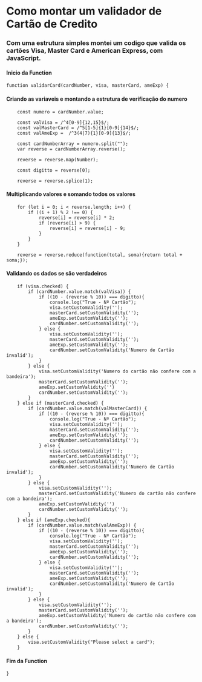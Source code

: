 # Como montar um validador de Cartão de Credito
### Com uma estrutura simples montei um codigo que valida os cartões Visa, Master Card e American Express, com JavaScript.

#### Inicio da Function
    function validarCard(cardNumber, visa, masterCard, ameExp) {

#### Criando as variaveis e montando a estrutura de verificação do numero

        const numero = cardNumber.value;

        const valVisa = /^4[0-9]{12,15}$/;
        const valMasterCard = /^5[1-5]{1}[0-9]{14}$/;
        const valAmeExp =  /^3(4|7){1}[0-9]{13}$/;

        const cardNumberArray = numero.split("");
        var reverse = cardNumberArray.reverse();

        reverse = reverse.map(Number);

        const digitto = reverse[0];

        reverse = reverse.splice(1);

#### Multiplicando valores e somando todos os valores

        for (let i = 0; i < reverse.length; i++) {
            if ((i + 1) % 2 !== 0) {
                reverse[i] = reverse[i] * 2;
                if (reverse[i] > 9) {
                    reverse[i] = reverse[i] - 9;
                }
            }
        }
        
        reverse = reverse.reduce(function(total, soma){return total + soma;});

#### Validando os dados se são verdadeiros

        if (visa.checked) {
            if (cardNumber.value.match(valVisa)) {
                if ((10 - (reverse % 10)) === digitto){
                    console.log("True - Nº Cartão");
                    visa.setCustomValidity('');
                    masterCard.setCustomValidity('');
                    ameExp.setCustomValidity('');
                    cardNumber.setCustomValidity('');
                } else {
                    visa.setCustomValidity('');
                    masterCard.setCustomValidity('');
                    ameExp.setCustomValidity('');
                    cardNumber.setCustomValidity('Numero de Cartão invalid');
                }
            } else {
                visa.setCustomValidity('Numero do cartão não confere com a bandeira');
                masterCard.setCustomValidity('');
                ameExp.setCustomValidity('')
                cardNumber.setCustomValidity('');
            }
        } else if (masterCard.checked) {
            if (cardNumber.value.match(valMasterCard)) {
                if ((10 - (reverse % 10)) === digitto){
                    console.log("True - Nº Cartão");
                    visa.setCustomValidity('');
                    masterCard.setCustomValidity('');
                    ameExp.setCustomValidity('');
                    cardNumber.setCustomValidity('');
                } else {
                    visa.setCustomValidity('');
                    masterCard.setCustomValidity('');
                    ameExp.setCustomValidity('');
                    cardNumber.setCustomValidity('Numero de Cartão invalid');
                }
            } else {
                visa.setCustomValidity('');
                masterCard.setCustomValidity('Numero do cartão não confere com a bandeira');
                ameExp.setCustomValidity('')
                cardNumber.setCustomValidity('');
            }        
        } else if (ameExp.checked){
            if (cardNumber.value.match(valAmeExp)) {
                if ((10 - (reverse % 10)) === digitto){
                    console.log("True - Nº Cartão");
                    visa.setCustomValidity('');
                    masterCard.setCustomValidity('');
                    ameExp.setCustomValidity('');
                    cardNumber.setCustomValidity('');
                } else {
                    visa.setCustomValidity('');
                    masterCard.setCustomValidity('');
                    ameExp.setCustomValidity('');
                    cardNumber.setCustomValidity('Numero de Cartão invalid');
                }
            } else {
                visa.setCustomValidity('');
                masterCard.setCustomValidity('');
                ameExp.setCustomValidity('Numero do cartão não confere com a bandeira');
                cardNumber.setCustomValidity('');
            }
        } else {
            visa.setCustomValidity("Please select a card");
        }
#### Fim da Function        
    }